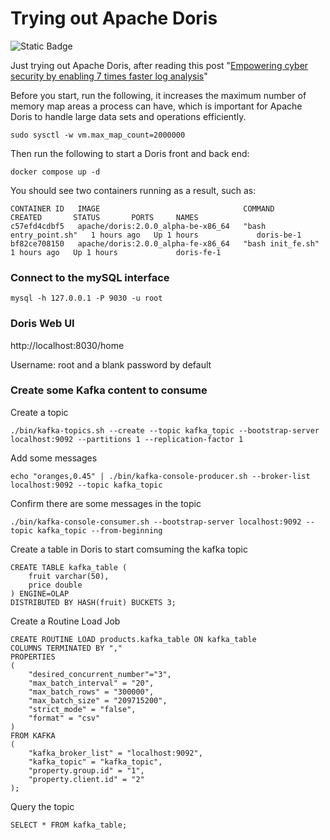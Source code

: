 # Trying out Apache Doris

![Static Badge](https://img.shields.io/badge/Just_testing-Not_production_ready-red)

Just trying out Apache Doris, after reading this post "[Empowering cyber security by enabling 7 times faster log analysis](https://doris.apache.org/blog/empowering-cyber-security-by-enabling-seven-times-faster-log-analysis)"

Before you start, run the following, it increases the maximum number of memory map areas a process can have, which is important for Apache Doris to handle large data sets and operations efficiently.

```
sudo sysctl -w vm.max_map_count=2000000
```

Then run the following to start a Doris front and back end:

```
docker compose up -d
```

You should see two containers running as a result, such as:

```
CONTAINER ID   IMAGE                                COMMAND                 CREATED       STATUS       PORTS     NAMES
c57efd4cdbf5   apache/doris:2.0.0_alpha-be-x86_64   "bash entry_point.sh"   1 hours ago   Up 1 hours             doris-be-1
bf82ce708150   apache/doris:2.0.0_alpha-fe-x86_64   "bash init_fe.sh"       1 hours ago   Up 1 hours             doris-fe-1
```

### Connect to the mySQL interface

```
mysql -h 127.0.0.1 -P 9030 -u root
```

### Doris Web UI

http://localhost:8030/home

Username: root and a blank password by default

### Create some Kafka content to consume

Create a topic

```
./bin/kafka-topics.sh --create --topic kafka_topic --bootstrap-server localhost:9092 --partitions 1 --replication-factor 1
```

Add some messages

```
echo "oranges,0.45" | ./bin/kafka-console-producer.sh --broker-list localhost:9092 --topic kafka_topic
```

Confirm there are some messages in the topic

```
./bin/kafka-console-consumer.sh --bootstrap-server localhost:9092 --topic kafka_topic --from-beginning
```

Create a table in Doris to start comsuming the kafka topic

```
CREATE TABLE kafka_table (
    fruit varchar(50),
    price double
) ENGINE=OLAP
DISTRIBUTED BY HASH(fruit) BUCKETS 3;
```

Create a Routine Load Job

```
CREATE ROUTINE LOAD products.kafka_table ON kafka_table
COLUMNS TERMINATED BY ","
PROPERTIES
(
    "desired_concurrent_number"="3",
    "max_batch_interval" = "20",
    "max_batch_rows" = "300000",
    "max_batch_size" = "209715200",
    "strict_mode" = "false",
    "format" = "csv"
)
FROM KAFKA
(
    "kafka_broker_list" = "localhost:9092",
    "kafka_topic" = "kafka_topic",
    "property.group.id" = "1",
    "property.client.id" = "2"
);
```

Query the topic

```
SELECT * FROM kafka_table;
```
